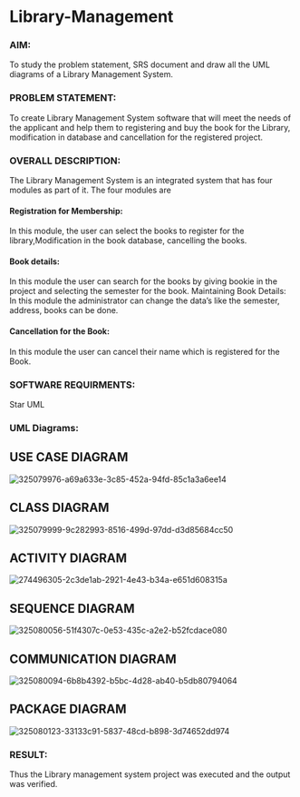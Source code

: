 # Library-Management
### AIM:
To study the problem statement, SRS document and draw all the UML diagrams of a Library Management System.
### PROBLEM STATEMENT:
To create Library Management System software that will meet the needs of the applicant
and help them to registering and buy the book for the Library, modification in database and
cancellation for the registered project.
### OVERALL DESCRIPTION:
The Library Management System is an integrated system that has four modules as part of
it. The four modules are
#### Registration for Membership:
In this module, the user can select the books to register for the library,Modification in the book
database, cancelling the books.
#### Book details:
In this module the user can search for the books by giving bookie in the project and selecting
the semester for the book.
Maintaining Book Details:
In this module the administrator can change the data’s like the semester, address, books can be
done.
#### Cancellation for the Book:
In this module the user can cancel their name which is registered for the Book.
### SOFTWARE REQUIRMENTS:
Star UML
### UML Diagrams:
## USE CASE DIAGRAM
![325079976-a69a633e-3c85-452a-94fd-85c1a3a6ee14](https://github.com/subalakshmivenkat/Library-Management/assets/119393477/c28b8229-c3bc-459b-a3c8-0a9fd4731af9)

## CLASS DIAGRAM
![325079999-9c282993-8516-499d-97dd-d3d85684cc50](https://github.com/subalakshmivenkat/Library-Management/assets/119393477/be159b06-9bd3-43e7-be08-885fa6d558be)

## ACTIVITY DIAGRAM
![274496305-2c3de1ab-2921-4e43-b34a-e651d608315a](https://github.com/subalakshmivenkat/Library-Management/assets/119393477/f87f4b44-5336-4d21-b592-715a1a940671)

## SEQUENCE DIAGRAM
![325080056-51f4307c-0e53-435c-a2e2-b52fcdace080](https://github.com/subalakshmivenkat/Library-Management/assets/119393477/6a2f8e99-d4ba-4546-aa1f-3e407d06ea74)

## COMMUNICATION DIAGRAM
![325080094-6b8b4392-b5bc-4d28-ab40-b5db80794064](https://github.com/subalakshmivenkat/Library-Management/assets/119393477/fcf0a964-414b-49d4-95ac-14551fae495c)

## PACKAGE DIAGRAM
![325080123-33133c91-5837-48cd-b898-3d74652dd974](https://github.com/subalakshmivenkat/Library-Management/assets/119393477/c694fd71-d1b3-4d9d-8da9-f141442bbac4)

### RESULT:
Thus the Library management system project was executed and the output was verified.
